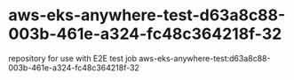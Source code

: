 # aws-eks-anywhere-test-d63a8c88-003b-461e-a324-fc48c364218f-32
repository for use with E2E test job aws-eks-anywhere-test:d63a8c88-003b-461e-a324-fc48c364218f-32
